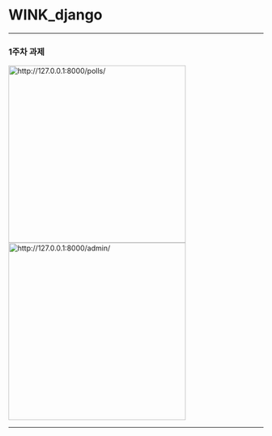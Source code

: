 # WINK_django
------------
### 1주차 과제
<div>
  <img width="350" alt="http://127.0.0.1:8000/polls/" src = "https://user-images.githubusercontent.com/55418359/127743665-29ead4e1-0cae-4d32-9db2-12507e1bfe7d.PNG">
  <img width="350" alt="http://127.0.0.1:8000/admin/" src = "https://user-images.githubusercontent.com/55418359/127743667-b8198522-e8cd-40c6-9950-a8346a9c014b.PNG">
</div>

------------
